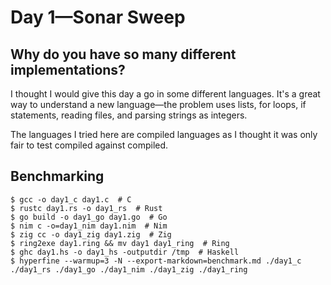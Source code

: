 # Day 1&mdash;Sonar Sweep

## Why do you have so many different implementations?

I thought I would give this day a go in some different languages.  It's a great way to understand a new language&mdash;the problem uses lists, for loops, if statements, reading files, and parsing strings as integers.

The languages I tried here are compiled languages as I thought it was only fair to test compiled against compiled.

## Benchmarking

```console
$ gcc -o day1_c day1.c  # C
$ rustc day1.rs -o day1_rs  # Rust
$ go build -o day1_go day1.go  # Go
$ nim c -o=day1_nim day1.nim  # Nim
$ zig cc -o day1_zig day1.zig  # Zig
$ ring2exe day1.ring && mv day1 day1_ring  # Ring
$ ghc day1.hs -o day1_hs -outputdir /tmp  # Haskell
$ hyperfine --warmup=3 -N --export-markdown=benchmark.md ./day1_c ./day1_rs ./day1_go ./day1_nim ./day1_zig ./day1_ring
```
